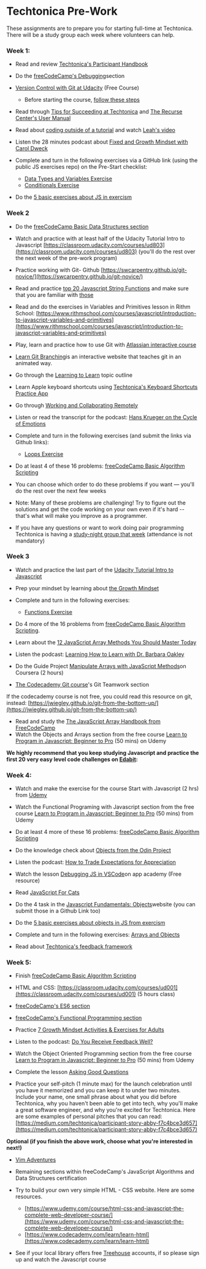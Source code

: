 # **Techtonica Pre-Work**

These assignments are to prepare you for starting full-time at Techtonica. There will be a study group each week where volunteers can help.

### Week 1:

- Read and review [Techtonica&#39;s Participant Handbook](https://docs.google.com/document/d/1bPp3wT4YUo2PuNSYLMwIW9TkU6trd7NSuR9ieHv9MME/edit#heading=h.ez75on7s6lo4)
- Do the [freeCodeCamp&#39;s Debugging](https://www.freecodecamp.org/learn/javascript-algorithms-and-data-structures/debugging/)section
- [Version Control with Git at Udacity](https://classroom.udacity.com/courses/ud123) (Free Course)
  - Before starting the course, [follow these steps](https://github.com/Techtonica/curriculum/blob/main/prework/git-udacity-instructions.md)
- Read through [Tips for Succeeding at Techtonica](https://docs.google.com/document/d/1SWiUl0lYQ0sYDM8vQnVhJVOvT4MRA-9pDglKOgqTWak/edit?usp=sharing) and [The Recurse Center&#39;s User Manual](https://www.recurse.com/manual)
- Read about [coding outside of a tutorial](https://docs.google.com/document/d/1TQ5-Yn36h466CN455x5YMBY2rUr36AGOQJfxyuzVsmU/edit#) and watch [Leah&#39;s video](https://youtu.be/w1Iteueipuw)
- Listen the 28 minutes podcast about [Fixed and Growth Mindset with Carol Dweck](https://www.oneyoufeed.net/fixed-and-growth-mindset/)
- Complete and turn in the following exercises via a GitHub link (using the public JS exercises repo) on the Pre-Start checklist:

  - [Data Types and Variables Exercise](https://github.com/Techtonica/curriculum/blob/main/prework/1_VariablesExercise.js)
  - [Conditionals Exercise](https://github.com/Techtonica/curriculum/blob/main/prework/2_ConditionalsExercise.js)

- Do the [5 basic exercises about JS in exercism](https://exercism.org/tracks/javascript/concepts/basics)

### Week 2

- Do the [freeCodeCamp Basic Data Structures section](https://www.freecodecamp.org/learn/javascript-algorithms-and-data-structures/basic-data-structures/)
- Watch and practice with at least half of the Udacity Tutorial Intro to Javascript [https://classroom.udacity.com/courses/ud803](https://classroom.udacity.com/courses/ud803) (you'll do the rest over the next week of the pre-work program)
- Practice working with Git- Github [​https://swcarpentry.github.io/git-novice/](https://swcarpentry.github.io/git-novice/)
- Read and practice [top 20 Javascript String Functions](https://www.edureka.co/blog/javascript-string-functions/) and make sure that you are familiar with [those](https://www.edureka.co/blog/javascript-string-functions/)
- Read and do the exercises in Variables and Primitives lesson in Rithm School: [https://www.rithmschool.com/courses/javascript/introduction-to-javascript-variables-and-primitives](https://www.rithmschool.com/courses/javascript/introduction-to-javascript-variables-and-primitives)
- Play, learn and practice how to use Git with [Atlassian interactive course](https://www.atlassian.com/git)
- [Learn Git Branching](https://learngitbranching.js.org/)is an interactive website that teaches git in an animated way.
- Go through the [Learning to Learn](https://github.com/Techtonica/curriculum/blob/main/onboarding/learning-to-learn.md) topic outline
- Learn Apple keyboard shortcuts using [Techtonica&#39;s Keyboard Shortcuts Practice App](https://techtonica.github.io/keyboard-shortcuts-practice/)
- Go through [Working and Collaborating Remotely](https://github.com/Techtonica/curriculum/blob/main/career/working-and-collaborating-remotely.md)
- Listen or read the transcript for the podcast: [Hans Krueger on the Cycle of Emotions](https://theinformed.life/2021/11/21/episode-75-hans-krueger/)
- Complete and turn in the following exercises (and submit the links via Github links):

  - [Loops Exercise](https://github.com/Techtonica/curriculum/blob/main/prework/3_LoopsExercise.js)

- Do at least 4 of these 16 problems: [freeCodeCamp Basic Algorithm Scripting](https://www.freecodecamp.org/learn/javascript-algorithms-and-data-structures/basic-algorithm-scripting/)

- You can choose which order to do these problems if you want — you'll do the rest over the next few weeks
- Note: Many of these problems are challenging! Try to figure out the solutions and get the code working on your own even if it's hard -- that's what will make you improve as a programmer.

- If you have any questions or want to work doing pair programming Techtonica is having a [study-night group that week](https://www.eventbrite.com/e/techtonicas-application-javascript-study-group-tickets-117695322879?aff=ebdsoporgprofile) (attendance is not mandatory)

### Week 3

- Watch and practice the last part of the [Udacity Tutorial Intro to Javascript](https://classroom.udacity.com/courses/ud803)

- Prep your mindset by learning about [the Growth Mindset](https://github.com/Techtonica/curriculum/blob/main/onboarding/YCLA_LessonPlan_v10.pdf)

- Complete and turn in the following exercises:

  - [Functions Exercise](https://github.com/Techtonica/curriculum/blob/main/prework/4_FunctionsExercise.js)

- Do 4 more of the 16 problems from [freeCodeCamp Basic Algorithm Scripting](https://www.freecodecamp.org/learn/javascript-algorithms-and-data-structures/basic-algorithm-scripting/).

- Learn about the [12 JavaScript Array Methods You Should Master Today](https://www.simplilearn.com/tutorials/javascript-tutorial/javascript-arrays)

- Listen the podcast: [Learning How to Learn with Dr. Barbara Oakley](https://www.leadinglearning.com/episode-104-barbara-oakley/)

- Do the Guide Project [Manipulate Arrays with JavaScript Methods](https://www.coursera.org/projects/manipulate-arrays-javascript-methods)on Coursera (2 hours)

- [The Codecademy Git course](https://www.codecademy.com/learn/learn-git)'s Git Teamwork section

If the codecademy course is not free, you could read this resource on git, instead: [https://jwiegley.github.io/git-from-the-bottom-up/](https://jwiegley.github.io/git-from-the-bottom-up/)

- Read and study the [The JavaScript Array Handbook from FreeCodeCamp](https://www.freecodecamp.org/news/the-javascript-array-handbook/)
- Watch the Objects and Arrays section from the free course [Learn to Program in Javascript: Beginner to Pro](https://www.udemy.com/course/programming-in-javascript/) (50 mins) on Udemy

**We highly recommend that you keep studying Javascript and practice the first 20 very easy level code challenges on [Edabit](https://edabit.com/challenges):**

### Week 4:

- Watch and make the exercise for the course Start with Javascript (2 hrs) from [Udemy](https://www.udemy.com/course/start-javascript/)

- Watch the Functional Programing with Javascript section from the free course [Learn to Program in Javascript: Beginner to Pro](https://www.udemy.com/course/programming-in-javascript/) (50 mins) from Udemy

- Do at least 4 more of these 16 problems: [freeCodeCamp Basic Algorithm Scripting](https://www.freecodecamp.org/learn/javascript-algorithms-and-data-structures/basic-algorithm-scripting/)

- Do the knowledge check about [Objects from the Odin Project](https://www.theodinproject.com/paths/full-stack-javascript/courses/javascript/lessons/objects-and-object-constructors#knowledge-check)

- Listen the podcast: [How to Trade Expectations for Appreciation](https://podcasts.apple.com/ca/podcast/how-to-trade-expectations-for-appreciation-a/id1098413063?i=1000500370199)

- Watch the lesson [Debugging JS in VSCode](https://open.appacademy.io/learn/full-stack-online/javascript/debugging-js-in-vscode)on app academy (Free resource)
- Read [JavaScript For Cats](http://jsforcats.com/)

- Do the 4 task in the [Javascript Fundamentals: Objects](https://javascript.info/object#tasks)website (you can submit those in a Github Link too)

- Do the [5 basic exercises about objects in JS from exercism](https://exercism.org/tracks/javascript/concepts/objects)

- Complete and turn in the following exercises: [Arrays and Objects](https://github.com/Techtonica/curriculum/blob/main/prework/5_ArraysObjectsExercise.js)

- Read about [Techtonica&#39;s feedback framework](https://docs.google.com/document/d/1bPp3wT4YUo2PuNSYLMwIW9TkU6trd7NSuR9ieHv9MME/edit#heading=h.ncx7nw2pegwg)

### Week 5:

- Finish [freeCodeCamp Basic Algorithm Scripting](https://www.freecodecamp.org/learn/javascript-algorithms-and-data-structures/basic-algorithm-scripting/)

- HTML and CSS: [https://classroom.udacity.com/courses/ud001](https://classroom.udacity.com/courses/ud001) (5 hours class)

- [freeCodeCamp's ES6 section](https://www.freecodecamp.org/learn/javascript-algorithms-and-data-structures/es6/)
- [freeCodeCamp's Functional Programming section](https://www.freecodecamp.org/learn/javascript-algorithms-and-data-structures/functional-programming/)

- Practice [7 Growth Mindset Activities & Exercises for Adults](https://www.developgoodhabits.com/growth-mindset-adults/)

- Listen to the podcast: [Do You Receive Feedback Well?](https://www.michellemcquaid.com/podcast/do-you-receive-feedback-well-podcast-with-sheila-heen/)

- Watch the Object Oriented Programming section from the free course [Learn to Program in Javascript: Beginner to Pro](https://www.udemy.com/course/programming-in-javascript/) (50 mins) from Udemy

- Complete the lesson [Asking Good Questions](https://github.com/Techtonica/curriculum/blob/main/onboarding/asking-good-questions.md)

- Practice your self-pitch (1 minute max) for the launch celebration until you have it memorized and you can keep it to under two minutes. Include your name, one small phrase about what you did before Techtonica, why you haven't been able to get into tech, why you'll make a great software engineer, and why you're excited for Techtonica. Here are some examples of personal pitches that you can read:[https://medium.com/techtonica/participant-story-abby-f7c4bce3d657](https://medium.com/techtonica/participant-story-abby-f7c4bce3d657)

**Optional (if you finish the above work, choose what you're interested in next!)**

- [Vim Adventures](https://vim-adventures.com/)
- Remaining sections within freeCodeCamp's JavaScript Algorithms and Data Structures certification
- Try to build your own very simple HTML - CSS website. Here are some resources.

  - [https://www.udemy.com/course/html-css-and-javascript-the-complete-web-developer-course/](https://www.udemy.com/course/html-css-and-javascript-the-complete-web-developer-course/)
  - [https://www.codecademy.com/learn/learn-html](https://www.codecademy.com/learn/learn-html)

- See if your local library offers free [Treehouse](https://teamtreehouse.com/) accounts, if so please sign up and watch the Javascript course
